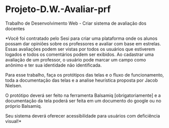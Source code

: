# Projeto-D.W.-Avaliar-prf
Trabalho de Desenvolvimento Web - Criar sistema de avaliação dos docentes

*Você foi contratado pelo Sesi para criar uma plataforma onde os alunos possam dar opiniões sobre os professores e avaliar com base em estrelas. Essas avaliações podem ser vistas por todos os usuários que estiverem logados e todos os comentários podem ser exibidos.
Ao cadastrar uma avaliação de um professor, o usuário pode marcar um campo como anônimo e ter sua identidade não identificada.

Para esse trabalho, faça os protótipos das telas e o fluxo de funcionamento, toda a documentação das telas e a analise heurística proposta por Jacob Nielsen.

O protótipo deverá ser feito na ferramenta Balsamiq [obrigatoriamente] e a documentação da tela poderá ser feita em um documento do google ou no próprio Balsamiq.

Seu sistema deverá oferecer acessibilidade para usuários com deficiência visual!*
